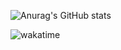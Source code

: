 ![Anurag's GitHub stats](https://github-readme-stats.vercel.app/api?username=CZmisaCZ&show_icons=true&theme=vision-friendly-dark&count_private=true)

![wakatime](https://wakatime.com/badge/user/0a33def0-e4c9-4199-9279-b4849ab850da.svg)
